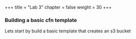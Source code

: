+++
title = "Lab 3"
chapter = false
weight = 30
+++

### Building a basic cfn template
Lets start by build a basic template that creates an s3 bucket

